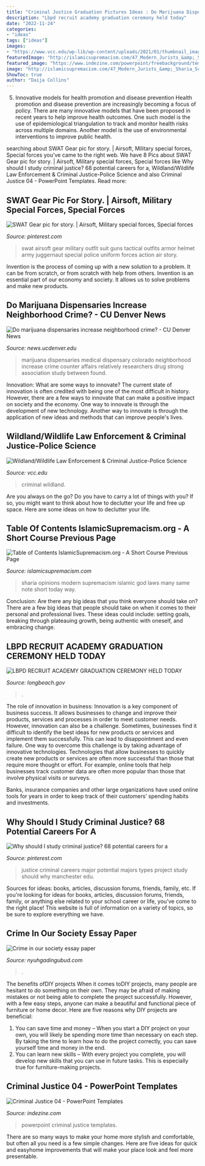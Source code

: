 ```yaml
---
title: "Criminal Justice Graduation Pictures Ideas : Do Marijuana Dispensaries Increase Neighborhood Crime?"
description: "Lbpd recruit academy graduation ceremony held today"
date: "2022-11-24"
categories:
- "ideas"
tags: ["ideas"]
images:
- "https://www.vcc.edu/wp-lib/wp-content/uploads/2021/01/thumbnail_image001-768x1024.jpg"
featuredImage: "http://islamicsupremacism.com/47_Modern_Jurists_&amp;_Sharia_Scholars_Opinions_on_IS&amp;J_files/pastedGraphic_1.png"
featured_image: "https://www.indezine.com/powerpoint/freebackground/templates/t_ind_2551a.jpg"
image: "http://islamicsupremacism.com/47_Modern_Jurists_&amp;_Sharia_Scholars_Opinions_on_IS&amp;J_files/pastedGraphic_1.png"
ShowToc: true
author: "Daija Collins"
---
```



5) Innovative models for health promotion and disease prevention
Health promotion and disease prevention are increasingly becoming a focus of policy. There are many innovative models that have been proposed in recent years to help improve health outcomes. One such model is the use of epidemiological triangulation to track and monitor health risks across multiple domains. Another model is the use of environmental interventions to improve public health.

	

		
searching about SWAT Gear pic for story. | Airsoft, Military special forces, Special forces you've came to the right web. We have 8 Pics about SWAT Gear pic for story. | Airsoft, Military special forces, Special forces like Why should I study criminal justice? 68 potential careers for a, Wildland/Wildlife Law Enforcement &amp; Criminal Justice-Police Science and also Criminal Justice 04 - PowerPoint Templates. Read more:
		
    
## SWAT Gear Pic For Story. | Airsoft, Military Special Forces, Special Forces

<img loading=lazy src="https://i.pinimg.com/736x/6b/e3/bf/6be3bfc092eb5193c189f5a1b405179c--swat-gear-criminal-justice.jpg" onerror="this.onerror=null;this.src='https://tse3.mm.bing.net/th?id=OIP.meiR39B-DT0qgKy-ueWntQHaLH&amp;pid=15.1';" alt="SWAT Gear pic for story. | Airsoft, Military special forces, Special forces">

_Source: pinterest.com_

>swat airsoft gear military outfit suit guns tactical outfits armor helmet army juggernaut special police uniform forces action air story. 

	

Invention is the process of coming up with a new solution to a problem. It can be from scratch, or from scratch with help from others. Invention is an essential part of our economy and society. It allows us to solve problems and make new products.

    
## Do Marijuana Dispensaries Increase Neighborhood Crime? - CU Denver News

<img loading=lazy src="https://news.ucdenver.edu/wp-content/uploads/2019/02/alex-person-1146170-unsplash_compressed.jpg" onerror="this.onerror=null;this.src='https://tse4.mm.bing.net/th?id=OIP.FbGw0GCzw9yldP0jg1eojQHaE7&amp;pid=15.1';" alt="Do marijuana dispensaries increase neighborhood crime? - CU Denver News">

_Source: news.ucdenver.edu_

>marijuana dispensaries medical dispensary colorado neighborhood increase crime counter affairs relatively researchers drug strong association study between found. 

	

Innovation: What are some ways to innovate?
The current state of innovation is often credited with being one of the most difficult in history. However, there are a few ways to innovate that can make a positive impact on society and the economy. One way to innovate is through the development of new technology. Another way to innovate is through the application of new ideas and methods that can improve people's lives.

    
## Wildland/Wildlife Law Enforcement &amp; Criminal Justice-Police Science

<img loading=lazy src="https://www.vcc.edu/wp-lib/wp-content/uploads/2021/01/thumbnail_image001-768x1024.jpg" onerror="this.onerror=null;this.src='https://tse1.mm.bing.net/th?id=OIP.ua8slHWR6hJ0py10ybcjsgHaJ4&amp;pid=15.1';" alt="Wildland/Wildlife Law Enforcement &amp; Criminal Justice-Police Science">

_Source: vcc.edu_

>criminal wildland. 

	

Are you always on the go? Do you have to carry a lot of things with you? If so, you might want to think about how to declutter your life and free up space. Here are some ideas on how to declutter your life.

    
## Table Of Contents IslamicSupremacism.org - A Short Course Previous Page

<img loading=lazy src="http://islamicsupremacism.com/47_Modern_Jurists_&amp;_Sharia_Scholars_Opinions_on_IS&amp;J_files/pastedGraphic_1.png" onerror="this.onerror=null;this.src='https://tse3.mm.bing.net/th?id=OIP.jgEkr4nKTe6t0OdGo-vaZQAAAA&amp;pid=15.1';" alt="Table of Contents IslamicSupremacism.org - A Short Course Previous Page">

_Source: islamicsupremacism.com_

>sharia opinions modern supremacism islamic god laws many same note short today way. 

	

Conclusion: Are there any big ideas that you think everyone should take on?
There are a few big ideas that people should take on when it comes to their personal and professional lives. These ideas could include: setting goals, breaking through plateauing growth, being authentic with oneself, and embracing change.

    
## LBPD RECRUIT ACADEMY GRADUATION CEREMONY HELD TODAY

<img loading=lazy src="https://www.longbeach.gov/globalassets/police/media-library/images/press-releases/2019/class-93.jpg" onerror="this.onerror=null;this.src='https://tse3.mm.bing.net/th?id=OIP.-Y4GXHNDIT53OT5FOEu3lQHaFj&amp;pid=15.1';" alt="LBPD RECRUIT ACADEMY GRADUATION CEREMONY HELD TODAY">

_Source: longbeach.gov_

>. 

	

The role of innovation in business:
Innovation is a key component of business success. It allows businesses to change and improve their products, services and processes in order to meet customer needs. However, innovation can also be a challenge. Sometimes, businesses find it difficult to identify the best ideas for new products or services and implement them successfully. This can lead to disappointment and even failure.
One way to overcome this challenge is by taking advantage of innovative technologies. Technologies that allow businesses to quickly create new products or services are often more successful than those that require more thought or effort. For example, online tools that help businesses track customer data are often more popular than those that involve physical visits or surveys.

Banks, insurance companies and other large organizations have used online tools for years in order to keep track of their customers’ spending habits and investments.

    
## Why Should I Study Criminal Justice? 68 Potential Careers For A

<img loading=lazy src="https://i.pinimg.com/736x/33/14/d7/3314d7b59da7f54aba64732c94dba8d7.jpg" onerror="this.onerror=null;this.src='https://tse4.mm.bing.net/th?id=OIP.Kz1o4vTevRah6frP_ATVjQHaJl&amp;pid=15.1';" alt="Why should I study criminal justice? 68 potential careers for a">

_Source: pinterest.com_

>justice criminal careers major potential majors types project study should why manchester edu. 

	

Sources for ideas: books, articles, discussion forums, friends, family, etc.
If you're looking for ideas for books, articles, discussion forums, friends, family, or anything else related to your school career or life, you've come to the right place! This website is full of information on a variety of topics, so be sure to explore everything we have.

    
## Crime In Our Society Essay Paper

<img loading=lazy src="http://nyuhgadingubud.com/en/essay/crime-in-our-society-essay-paper-18.gif" onerror="this.onerror=null;this.src='https://tse4.mm.bing.net/th?id=OIP.HfKFiz1gMb_3stDusEnQbAHaKe&amp;pid=15.1';" alt="Crime in our society essay paper">

_Source: nyuhgadingubud.com_

>. 

	

The benefits ofDIY projects
When it comes toDIY projects, many people are hesitant to do something on their own. They may be afraid of making mistakes or not being able to complete the project successfully. However, with a few easy steps, anyone can make a beautiful and functional piece of furniture or home decor. Here are five reasons why DIY projects are beneficial: 
1. You can save time and money – When you start a DIY project on your own, you will likely be spending more time than necessary on each step. By taking the time to learn how to do the project correctly, you can save yourself time and money in the end. 
2. You can learn new skills – With every project you complete, you will develop new skills that you can use in future tasks. This is especially true for furniture-making projects.

    
## Criminal Justice 04 - PowerPoint Templates

<img loading=lazy src="https://www.indezine.com/powerpoint/freebackground/templates/t_ind_2551a.jpg" onerror="this.onerror=null;this.src='https://tse1.mm.bing.net/th?id=OIP.dMwo_yScP9FecuB_Mz6lugHaFj&amp;pid=15.1';" alt="Criminal Justice 04 - PowerPoint Templates">

_Source: indezine.com_

>powerpoint criminal justice templates. 

	

There are so many ways to make your home more stylish and comfortable, but often all you need is a few simple changes. Here are five ideas for quick and easyhome improvements that will make your place look and feel more presentable.

